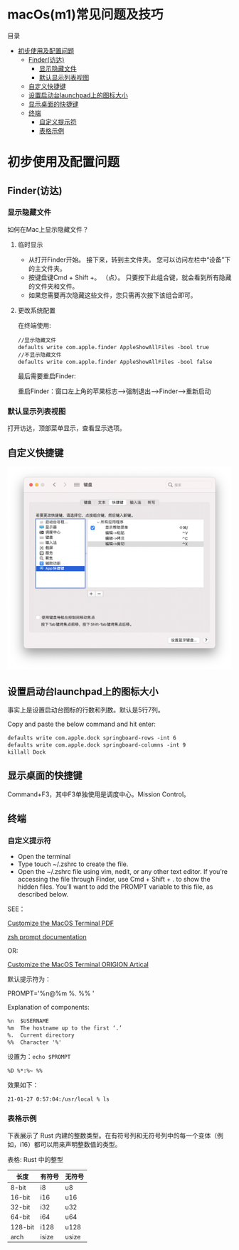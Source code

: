 macOs(m1)常见问题及技巧
====================

<a id="toc" name="toc">目录</a>

<!-- TOC -->

- [初步使用及配置问题](#初步使用及配置问题)
    - [Finder(访达)](#finder访达)
        - [显示隐藏文件](#显示隐藏文件)
        - [默认显示列表视图](#默认显示列表视图)
    - [自定义快捷键](#自定义快捷键)
    - [设置启动台launchpad上的图标大小](#设置启动台launchpad上的图标大小)
    - [显示桌面的快捷键](#显示桌面的快捷键)
    - [终端](#终端)
        - [自定义提示符](#自定义提示符)
        - [表格示例](#表格示例)

<!-- /TOC -->

# 初步使用及配置问题

## Finder(访达)

### 显示隐藏文件

如何在Mac上显示隐藏文件？

1. 临时显示
    - 从打开Finder开始。 接下来，转到主文件夹。 您可以访问左栏中“设备”下的主文件夹。
    - 按键盘键Cmd + Shift +。 （点）。 只要按下此组合键，就会看到所有隐藏的文件夹和文件。
    - 如果您需要再次隐藏这些文件，您只需再次按下该组合即可。
1. 更改系统配置

    在终端使用:
    ```
    //显示隐藏文件
    defaults write com.apple.finder AppleShowAllFiles -bool true
    //不显示隐藏文件
    defaults write com.apple.finder AppleShowAllFiles -bool false
    ```

    最后需要重启Finder:

    重启Finder：窗口左上角的苹果标志-->强制退出-->Finder-->重新启动

### 默认显示列表视图

打开访达，顶部菜单显示，查看显示选项。

## 自定义快捷键

![plugin img](imgs/cshortcutkey.png?raw=true)

## 设置启动台launchpad上的图标大小

事实上是设置启动台图标的行数和列数。默认是5行7列。

Copy and paste the below command and hit enter:

```
defaults write com.apple.dock springboard-rows -int 6
defaults write com.apple.dock springboard-columns -int 9
killall Dock
```
## 显示桌面的快捷键

Command+F3，其中F3单独使用是调度中心。Mission Control。

## 终端

### 自定义提示符

- Open the terminal
- Type touch ~/.zshrc to create the file.
- Open the ~/.zshrc file using vim, nedit, or any other text editor. If you’re accessing the file through Finder, use Cmd + Shift + . to show the hidden files. You’ll want to add the PROMPT variable to this file, as described below.

SEE：

[Customize the MacOS Terminal PDF](pdfs/CustomizeMacOSTerminal.pdf?raw=true)

[zsh prompt documentation](http://zsh.sourceforge.net/Doc/Release/Prompt-Expansion.html#Prompt-Expansion)

OR:

[Customize the MacOS Terminal ORIGION Artical](https://medium.com/dev-genius/customize-the-macos-terminal-zsh-4cb387e4f447)

默认提示符为：

PROMPT='%n@%m %. %% '

Explanation of components:

```
%n  $USERNAME
%m  The hostname up to the first ‘.’
%.  Current directory
%%  Character '%'
```

设置为：`echo $PROMPT`

    %D %*:%~ %%

效果如下：

    21-01-27 0:57:04:/usr/local % ls

### 表格示例

下表展示了 Rust 内建的整数类型。在有符号列和无符号列中的每一个变体（例如，i16）都可以用来声明整数值的类型。

表格: Rust 中的整型

| 长度 | 有符号 | 无符号 |
| ------ | ------ | ------ |
| 8-bit | i8 | u8 |
| 16-bit | i16 | u16 |
| 32-bit	|i32	|u32|
|64-bit	|i64	|u64|
|128-bit	|i128|	u128|
|arch	|isize|	usize|